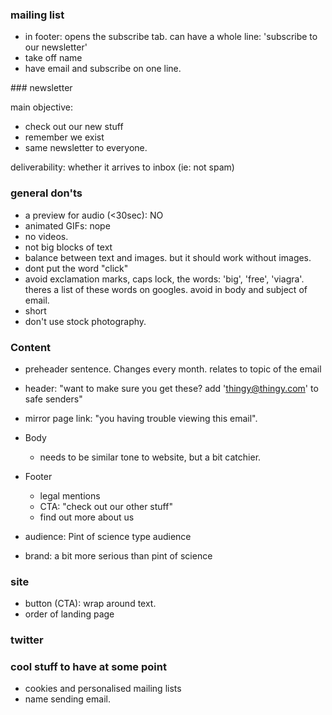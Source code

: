 ### mailing list

- in footer: opens the subscribe tab. can have a whole line: 'subscribe to our newsletter'
- take off name
- have email and subscribe on one line.


### newsletter

main objective:

- check out our new stuff
- remember we exist
- same newsletter to everyone.

deliverability: whether it arrives to inbox (ie: not spam)

### general don'ts

- a preview for audio (<30sec): NO
- animated GIFs: nope
- no videos.
- not big blocks of text
- balance between text and images. but it should work without images.
- dont put the word "click"
- avoid exclamation marks, caps lock, the words: 'big', 'free', 'viagra'. theres a list of these words on googles. avoid in body and subject of email.
- short
- don't use stock photography.

### Content

- preheader sentence. Changes every month. relates to topic of the email
- header: "want to make sure you get these? add 'thingy@thingy.com' to safe senders"
- mirror page link: "you having trouble viewing this email".
- Body
  - needs to be similar tone to website, but a bit catchier.
- Footer
  - legal mentions
  - CTA: "check out our other stuff"
  - find out more about us

- audience: Pint of science type audience
- brand: a bit more serious than pint of science

### site

- button (CTA): wrap around text.
- order of landing page



### twitter



### cool stuff to have at some point

- cookies and personalised mailing lists
- name sending email.
